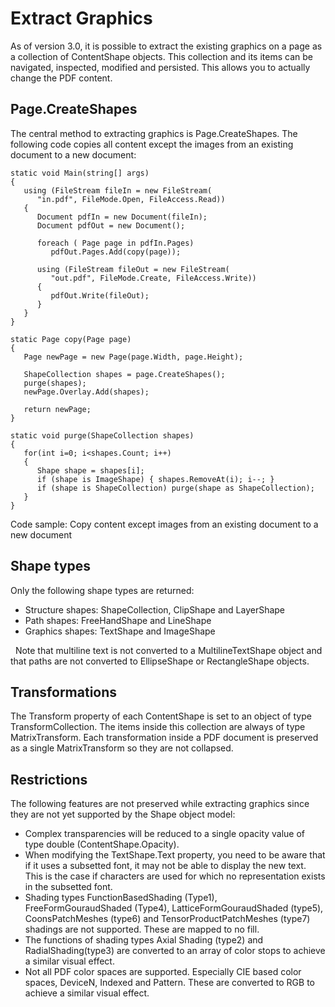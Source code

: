 # Extract Graphics

As of version 3.0, it is possible to extract the existing graphics on a page as a collection of ContentShape objects. This collection and its items can be navigated, inspected, modified and persisted. This allows you to actually change the PDF content.



## Page.CreateShapes

The central method to extracting graphics is Page.CreateShapes. The following code copies all content except the images from an existing document to a new document:


```
static void Main(string[] args)
{
   using (FileStream fileIn = new FileStream(
      "in.pdf", FileMode.Open, FileAccess.Read))
   {
      Document pdfIn = new Document(fileIn);
      Document pdfOut = new Document();

      foreach ( Page page in pdfIn.Pages)
         pdfOut.Pages.Add(copy(page));

      using (FileStream fileOut = new FileStream(
         "out.pdf", FileMode.Create, FileAccess.Write))
      {
         pdfOut.Write(fileOut);
      }
   }
}

static Page copy(Page page)
{
   Page newPage = new Page(page.Width, page.Height);

   ShapeCollection shapes = page.CreateShapes();
   purge(shapes);
   newPage.Overlay.Add(shapes);

   return newPage;
}

static void purge(ShapeCollection shapes)
{
   for(int i=0; i<shapes.Count; i++)
   {
      Shape shape = shapes[i];
      if (shape is ImageShape) { shapes.RemoveAt(i); i--; }
      if (shape is ShapeCollection) purge(shape as ShapeCollection);
   }
}
```

Code sample: Copy content except images from an existing document to a new document



## Shape types

Only the following shape types are returned:
&nbsp;<ul><li>
Structure shapes: ShapeCollection, ClipShape and LayerShape</li><li>
Path shapes: FreeHandShape and LineShape</li><li>
Graphics shapes: TextShape and ImageShape</li></ul>&nbsp;
Note that multiline text is not converted to a MultilineTextShape object and that paths are not converted to EllipseShape or RectangleShape objects.



## Transformations

The Transform property of each ContentShape is set to an object of type TransformCollection. The items inside this collection are always of type MatrixTransform. Each transformation inside a PDF document is preserved as a single MatrixTransform so they are not collapsed.



## Restrictions

The following features are not preserved while extracting graphics since they are not yet supported by the Shape object model:
&nbsp;<ul><li>
Complex transparencies will be reduced to a single opacity value of type double (ContentShape.Opacity).</li><li>
When modifying the TextShape.Text property, you need to be aware that if it uses a subsetted font, it may not be able to display the new text. This is the case if characters are used for which no representation exists in the subsetted font.</li><li>
Shading types FunctionBasedShading (Type1), FreeFormGouraudShaded (Type4), LatticeFormGouraudShaded (type5), CoonsPatchMeshes (type6) and TensorProductPatchMeshes (type7) shadings are not supported. These are mapped to no fill.</li><li>
The functions of shading types Axial Shading (type2) and RadialShading(type3) are converted to an array of color stops to achieve a similar visual effect.</li><li>
Not all PDF color spaces are supported. Especially CIE based color spaces, DeviceN, Indexed and Pattern. These are converted to RGB to achieve a similar visual effect.</li></ul>&nbsp;
